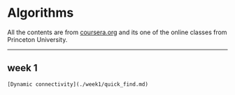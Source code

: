 # Algorithms

All the contents are from [coursera.org](https://www.coursera.org) and its one of the online classes from Princeton University.

---

## week 1

    [Dynamic connectivity](./week1/quick_find.md)

